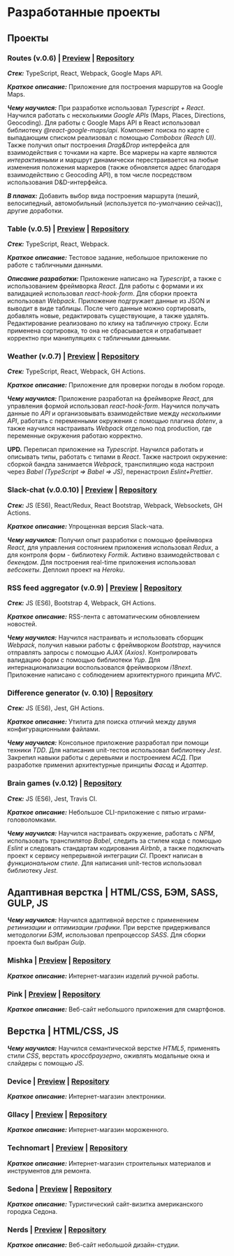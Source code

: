 # Разработанные проекты

## Проекты

### **Routes (v.0.6)** | [Preview](https://routes-app.amalker.vercel.app/) | [Repository](https://github.com/it-amalker/routes-app)

***Стек:*** TypeScript, React, Webpack, Google Maps API.

***Краткое описание:*** Приложение для построения маршрутов на Google Maps.

***Чему научился:*** При разработке использовал *Typescript + React*. Научился работать с несколькими *Google APIs* (Maps, Places, Directions, Geocoding). Для работы с Google Maps API в React использовал библиотеку *@react-google-maps/api*. Компонент поиска по карте с выпадающим списком реализовал с помощью *Combobox (Reach UI)*. Также получил опыт построения *Drag&Drop* интерфейса для взаимодействия с точками на карте. Все маркеры на карте являются *интерактивными* и маршрут динамически перестраивается на любые изменения положения маркеров (также обновляется адрес благодаря взаимодействию с Geocoding API), в том числе посредством использования D&D-интерфейса.

***В планах:*** Добавить выбор вида построения маршрута (пеший, велосипедный, автомобильный (используется по-умолчанию сейчас)), другие доработки.

### **Table (v.0.5)** | [Preview](https://test-task-bim-info-ru.amalker.now.sh/) | [Repository](https://github.com/it-amalker/test-task-bim-info-ru)

***Стек:*** TypeScript, React, Webpack.

***Краткое описание:*** Тестовое задание, небольшое приложение по работе с табличными данными.

***Описание разработки:*** Приложение написано на *Typescript*, а также с использованием фреймворка *React*. Для работы с формами и их валидацией использовал *react-hook-form*. Для сборки проекта использовал *Webpack*. Приложение подгружает данные из JSON и выводит в виде таблицы. После чего данные можно сортировать, добавлять новые, редактировать существующие, а также удалять. Редактирование реализовано по клику на табличную строку. Если применена сортировка, то она не сбрасывается и отрабатывает корректно при манипуляциях с табличными данными.

### **Weather (v.0.7)** | [Preview](https://weather-puce.now.sh/) | [Repository](https://github.com/it-amalker/Weather)

***Стек:*** TypeScript, React, Webpack, GH Actions.

***Краткое описание:*** Приложение для проверки погоды в любом городе.

***Чему научился:*** Приложение разработал на фреймворке *React*, для управления формой использовал *react-hook-form*. Научился получать данные по *API* и организовывать взаимодействие между *несколькими API*, работать с переменными окружения с помощью плагина *dotenv*, а также научился настраивать *Webpack* отдельно под production, где переменные окружения работаю корректно.

**UPD.** Переписал приложение на *Typescript*. Научился работать и описывать типы, работать с типами в *React*. Также настроил окружение: сборкой бандла занимается *Webpack*, транспиляцию кода настроил через *Babel (TypeScript => Babel => JS)*, перенастроил *Eslint+Prettier*.

### **Slack-chat (v.0.0.10)** | [Preview](https://fast-lake-13387.herokuapp.com/) | [Repository](https://github.com/it-amalker/frontend-project-lvl4)

***Стек:*** JS (ES6), React/Redux, React Bootstrap, Webpack, Websockets, GH Actions.

***Краткое описание:*** Упрощенная версия Slack-чата.

***Чему научился:*** Получил опыт разработки с помощью фреймворка *React*, для управления состоянием приложения использовал *Redux*, а для контроля форм - библиотеку *Formik*. Активно взаимодействовал с *бекендом*. Для построения real-time приложения использовал *вебсокеты*. Деплоил проект на *Heroku*.

### **RSS feed aggregator (v.0.9)** | [Preview](https://frontend-project-lvl3-nu.now.sh/) | [Repository](https://github.com/it-amalker/frontend-project-lvl3)

***Стек:*** JS (ES6), Bootstrap 4, Webpack, GH Actions.

***Краткое описание:*** RSS-лента с автоматическим обновлением новостей.

***Чему научился:*** Научился настраивать и использовать сборщик *Webpack*, получил навыки работы с фреймворком *Bootstrap*, научился отправлять запросы с помощью *AJAX (Axios)*. Контролировать валидацию форм с помощью библиотеки *Yup*. Для интернационализации воспользовался фреймворком *i18next*. Приложение написано с соблюдением архитектурного принципа *MVC*.

### **Difference generator (v. 0.10)** | [Repository](https://github.com/it-amalker/frontend-project-lvl2)

***Стек:*** JS (ES6), Jest, GH Actions.

***Краткое описание:*** Утилита для поиска отличий между двумя конфигурационными файлами.

***Чему научился:*** Консольное приложение разработал при помощи техники *TDD*. Для написания unit-тестов использовал библиотеку *Jest*. Закрепил навыки работы с деревьями и построением *АСД*. При разработке применил архитектурные принципы *Фасад* и *Адаптер*.

### **Brain games (v.0.12)** | [Repository](https://github.com/it-amalker/frontend-project-lvl1)

***Стек:*** JS (ES6), Jest, Travis CI.

***Краткое описание:*** Небольшое CLI-приложение с пятью играми-головоломками.

***Чему научился:*** Научился настраивать окружение, работать с *NPM*, использовать транспилятор *Babel*, следить за стилем кода с помощью *Eslint* и следовать стандартам кодирования *Airbnb*, а также подключать проект к сервису непрерывной интеграции *CI*. Проект написан в *функциональном стиле*. Для написания unit-тестов использовал библиотеку *Jest*.

## Адаптивная верстка | HTML/CSS, БЭМ, SASS, GULP, JS

***Чему научился:*** Научился адаптивной верстке с применением *ретинизации* и *оптимизации графики*. При верстке придерживался методологии *БЭМ*, использовал препроцессор *SASS*. Для сборки проекта был выбран *Gulp*.

### **Mishka** | [Preview](https://it-amalker.github.io/mishka/build) | [Repository](https://github.com/it-amalker/mishka)

***Краткое описание:*** Интернет-магазин изделий ручной работы.

### **Pink** | [Preview](https://it-amalker.github.io/pink/build) | [Repository](https://github.com/it-amalker/pink)

***Краткое описание:*** Веб-сайт небольшого приложения для смартфонов.

## Верстка | HTML/CSS, JS

***Чему научился:*** Научился семантической верстке *HTML5*, применять стили *CSS*, верстать *кроссбраузерно*, оживлять модальные окна и слайдеры с помощью *JS*.


### **Device** | [Preview](https://it-amalker.github.io/device/index.html) | [Repository](https://github.com/it-amalker/device)

***Краткое описание:*** Интернет-магазин электроники.


### **Gllacy** | [Preview](https://it-amalker.github.io/gllacy/) | [Repository](https://github.com/it-amalker/gllacy)

***Краткое описание:*** Интернет-магазин мороженного.


### **Technomart** | [Preview](https://it-amalker.github.io/technomart/index.html) | [Repository](https://github.com/it-amalker/technomart)

***Краткое описание:*** Интернет-магазин строительных материалов и инструментов для ремонта.


### **Sedona** | [Preview](https://it-amalker.github.io/sedona/index.html) | [Repository](https://github.com/it-amalker/sedona)

***Краткое описание:*** Туристический сайт-визитка американского городка Седона.


### **Nerds** | [Preview](https://it-amalker.github.io/nerds) | [Repository](https://github.com/it-amalker/nerds)

***Краткое описание:*** Веб-сайт небольшой дизайн-студии.
